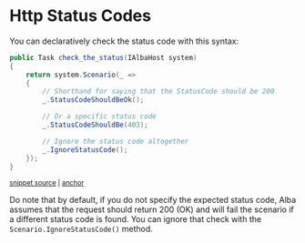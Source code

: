 # Http Status Codes

You can declaratively check the status code with this syntax:

<!-- snippet: sample_check_the_status_code -->
<a id='snippet-sample_check_the_status_code'></a>
```cs
public Task check_the_status(IAlbaHost system)
{
    return system.Scenario(_ =>
    {
        // Shorthand for saying that the StatusCode should be 200
        _.StatusCodeShouldBeOk();

        // Or a specific status code
        _.StatusCodeShouldBe(403);

        // Ignore the status code altogether
        _.IgnoreStatusCode();
    });
}
```
<sup><a href='https://github.com/JasperFx/alba/blob/master/src/Alba.Testing/Samples/StatusCodes.cs#L7-L22' title='Snippet source file'>snippet source</a> | <a href='#snippet-sample_check_the_status_code' title='Start of snippet'>anchor</a></sup>
<!-- endSnippet -->

Do note that by default, if you do not specify the expected status code, Alba assumes that
the request should return 200 (OK) and will fail the scenario if a different status code is found. You
can ignore that check with the `Scenario.IgnoreStatusCode()` method.
